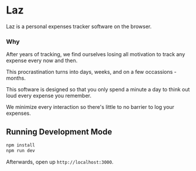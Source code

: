 # Laz

Laz is a personal expenses tracker software on the browser.

### Why

After years of tracking, we find ourselves losing all motivation to track any expense every now and then.

This procrastination turns into days, weeks, and on a few occassions - months.

This software is designed so that you only spend a minute a day to think out loud every expense you remember.

We minimize every interaction so there's little to no barrier to log your expenses.

## Running Development Mode

```bash
npm install
npm run dev
```

Afterwards, open up `http://localhost:3000`.
